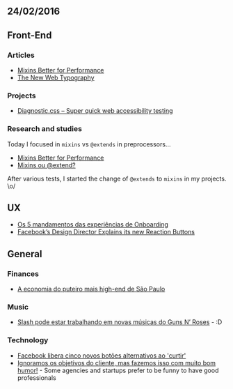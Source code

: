 24/02/2016
----------

## Front-End

### Articles

* [Mixins Better for Performance](http://csswizardry.com/2016/02/mixins-better-for-performance/)  
* [The New Web Typography](https://robinrendle.com/essays/new-web-typography/)

### Projects

* [Diagnostic.css – Super quick web accessibility testing](http://www.karlgroves.com/2013/09/07/diagnostic-css-super-quick-web-accessibility-testing/)

### Research and studies

Today I focused in `mixins` vs `@extends` in preprocessors...

* [Mixins Better for Performance](http://csswizardry.com/2016/02/mixins-better-for-performance/) 
* [Mixins ou @extend? ](https://github.com/frontendbr/forum/issues/70)

After various tests, I started the change of `@extends` to `mixins` in my projects. \o/

## UX

- [Os 5 mandamentos das experiências de Onboarding](http://arquiteturadeinformacao.com/design-de-interacao/os-5-mandamentos-das-experiencias-de-onboarding/)
- [Facebook’s Design Director Explains its new Reaction Buttons](https://medium.com/user-experience-design-1/facebook-s-design-director-explains-its-new-reaction-buttons-a28449cdfecc#.2e9rhiivq)

## General 
 
### Finances

- [A economia do puteiro mais high-end de São Paulo](http://mundoraiam.com/a-economia-do-puteiro-mais-high-end-de-sao-paulo/)

### Music

- [Slash pode estar trabalhando em novas músicas do Guns N’ Roses](http://www.cifraclubnews.com.br/noticias/103930-slash-pode-estar-trabalhando-em-novas-musicas-do-guns-n-roses.html) - :D

### Technology

- [Facebook libera cinco novos botões alternativos ao 'curtir'](http://g1.globo.com/tecnologia/noticia/2016/02/facebook-libera-cinco-novos-botoes-alternativos-ao-curtir.html)
- [Ignoramos os objetivos do cliente, mas fazemos isso com muito bom humor!](https://medium.com/@realeden/ignoramos-os-objetivos-do-cliente-mas-fazemos-isso-com-muito-bom-humor-7b4d39838562#.ou2b9idkp) - Some agencies and startups prefer to be funny to have good professionals

